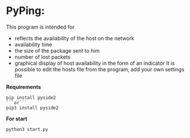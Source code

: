# PyPing:

This program is intended for
- reflects the availability of the host on the network
- availability time
- the size of the package sent to him
- number of lost packets
- graphical display of host availability in the form of an indicator
It is possible to edit the hosts file from the program, add your own settings file

**Requirements**
```
pip install pyside2
```or```
pip3 install pyside2
```
**For start**
```
python3 start.py
```
